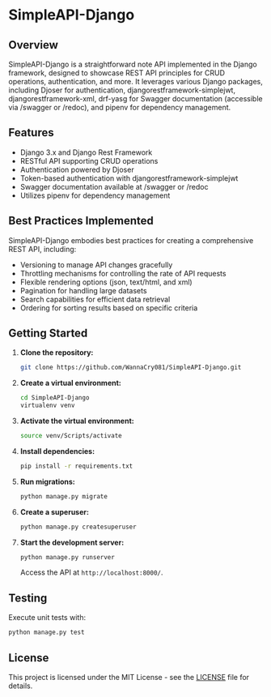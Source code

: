 # SimpleAPI-Django

## Overview

SimpleAPI-Django is a straightforward note API implemented in the Django framework, designed to showcase REST API principles for CRUD operations, authentication, and more. It leverages various Django packages, including Djoser for authentication, djangorestframework-simplejwt, djangorestframework-xml, drf-yasg for Swagger documentation (accessible via /swagger or /redoc), and pipenv for dependency management.

## Features

- Django 3.x and Django Rest Framework
- RESTful API supporting CRUD operations
- Authentication powered by Djoser
- Token-based authentication with djangorestframework-simplejwt
- Swagger documentation available at /swagger or /redoc
- Utilizes pipenv for dependency management

## Best Practices Implemented

SimpleAPI-Django embodies best practices for creating a comprehensive REST API, including:

- Versioning to manage API changes gracefully
- Throttling mechanisms for controlling the rate of API requests
- Flexible rendering options (json, text/html, and xml)
- Pagination for handling large datasets
- Search capabilities for efficient data retrieval
- Ordering for sorting results based on specific criteria

## Getting Started

1. **Clone the repository:**

   ```bash
   git clone https://github.com/WannaCry081/SimpleAPI-Django.git
   ```

2. **Create a virtual environment:**

   ```bash
   cd SimpleAPI-Django
   virtualenv venv
   ```

3. **Activate the virtual environment:**

    ```bash
    source venv/Scripts/activate
    ```

4. **Install dependencies:**

   ```bash
   pip install -r requirements.txt
   ```

5. **Run migrations:**

   ```bash
   python manage.py migrate
   ```

6. **Create a superuser:**

    ```bash
    python manage.py createsuperuser
    ```

7. **Start the development server:**

   ```bash
   python manage.py runserver
   ```

   Access the API at `http://localhost:8000/`.

## Testing

Execute unit tests with:

```bash
python manage.py test
```

## License

This project is licensed under the MIT License - see the [LICENSE](LICENSE) file for details.